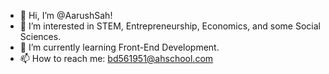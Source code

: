 - 👋 Hi, I’m @AarushSah!
- 👀 I’m interested in STEM, Entrepreneurship, Economics, and some Social Sciences.
- 🌱 I’m currently learning Front-End Development.
- 📫 How to reach me: bd561951@ahschool.com

<!---
AarushSah/AarushSah is a ✨ special ✨ repository because its `README.md` (this file) appears on your GitHub profile.
You can click the Preview link to take a look at your changes.
--->
